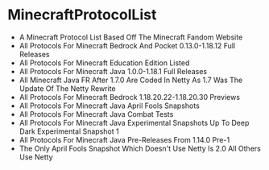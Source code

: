 # MinecraftProtocolList
- A Minecraft Protocol List Based Off The Minecraft Fandom Website
- All Protocols For Minecraft Bedrock And Pocket 0.13.0-1.18.12 Full Releases
- All Protocols For Minecraft Education Edition Listed
- All Protocols For Minecraft Java 1.0.0-1.18.1 Full Releases
- All Minecraft Java FR After 1.7.0 Are Coded In Netty As 1.7 Was The Update Of The Netty Rewrite
- All Protocols For Minecraft Bedrock 1.18.20.22-1.18.20.30 Previews
- All Protocols For Minecraft Java April Fools Snapshots
- All Protocols For Minecraft Java Combat Tests
- All Protocols For Minecraft Java Experimental Snapshots Up To Deep Dark Experimental Snapshot 1
- All Protocols For Minecraft Java Pre-Releases From 1.14.0 Pre-1
- The Only April Fools Snapshot Which Doesn't Use Netty Is 2.0 All Others Use Netty
